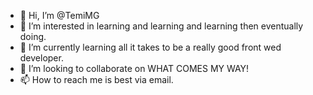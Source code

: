 - 👋 Hi, I’m @TemiMG
- 👀 I’m interested in learning and learning and learning then eventually doing.
- 🌱 I’m currently learning all it takes to be a really good front wed developer.
- 💞️ I’m looking to collaborate on WHAT COMES MY WAY!
- 📫 How to reach me is best via email.

<!---
TemiMG/TemiMG is a ✨ special ✨ repository because its `README.md` (this file) appears on your GitHub profile.
You can click the Preview link to take a look at your changes.
--->
